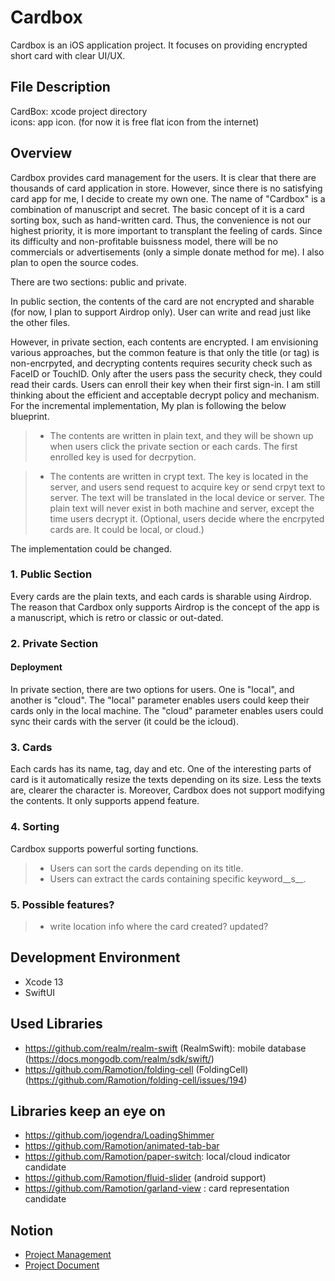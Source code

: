 # Cardbox

Cardbox is an iOS application project.
It focuses on providing encrypted short card with clear UI/UX.


## File Description
CardBox: xcode project directory  
icons: app icon. (for now it is free flat icon from the internet)


## Overview

Cardbox provides card management for the users.
It is clear that there are thousands of card application in store.
However, since there is no satisfying card app for me, I decide to create my own one.
The name of "Cardbox" is a combination of manuscript and secret.
The basic concept of it is a card sorting box, such as hand-written card.
Thus, the convenience is not our highest priority, it is more important to transplant the feeling of cards.
Since its difficulty and non-profitable buissness model, there will be no commercials or advertisements (only a simple donate method for me).
I also plan to open the source codes.


There are two sections: public and private.

In public section, the contents of the card are not encrypted and sharable (for now, I plan to support Airdrop only).
User can write and read just like the other files.

However, in private section, each contents are encrypted.
I am envisioning various approaches, but the common feature is that only the title (or tag) is non-encrpyted, and decrypting contents requires security check such as FaceID or TouchID.
Only after the users pass the security check, they could read their cards.
Users can enroll their key when their first sign-in.
I am still thinking about the efficient and acceptable decrypt policy and mechanism.
For the incremental implementation, My plan is following the below blueprint.


  > * The contents are written in plain text, and they will be shown up when users click the private section or each cards. 
  The first enrolled key is used for decrpytion.

  > * The contents are written in crypt text. 
  The key is located in the server, and users send request to acquire key or send crpyt text to server.
  The text will be translated in the local device or server.
  The plain text will never exist in both machine and server, except the time users decrypt it.
  (Optional, users decide where the encrpyted cards are.
   It could be local, or cloud.)


The implementation could be changed.


### 1. Public Section

Every cards are the plain texts, and each cards is sharable using Airdrop.
The reason that Cardbox only supports Airdrop is the concept of the app is a manuscript, which is retro or classic or out-dated.


### 2. Private Section  

#### Deployment

In private section, there are two options for users.
One is "local", and another is "cloud".
The "local" parameter enables users could keep their cards only in the local machine.
The "cloud" parameter enables users could sync their cards with the server (it could be the icloud).


### 3. Cards

Each cards has its name, tag, day and etc.
One of the interesting parts of card is it automatically resize the texts depending on its size.
Less the texts are, clearer the character is.
Moreover, Cardbox does not support modifying the contents. 
It only supports append feature.


### 4. Sorting

Cardbox supports powerful sorting functions.
  > * Users can sort the cards depending on its title.
  > * Users can extract the cards containing specific keyword__s__.


### 5. Possible features?

  > * write location info where the card created? updated?

## Development Environment
  * Xcode 13
  * SwiftUI 


## Used Libraries
  * https://github.com/realm/realm-swift (RealmSwift): mobile database (https://docs.mongodb.com/realm/sdk/swift/)
  * https://github.com/Ramotion/folding-cell (FoldingCell) (https://github.com/Ramotion/folding-cell/issues/194)


## Libraries keep an eye on
  * https://github.com/jogendra/LoadingShimmer
  * https://github.com/Ramotion/animated-tab-bar 
  * https://github.com/Ramotion/paper-switch: local/cloud indicator candidate
  * https://github.com/Ramotion/fluid-slider (android support)
  * https://github.com/Ramotion/garland-view : card representation candidate

## Notion
  * [Project Management](https://seen-fact-e72.notion.site/CardBox-bb5bce7e77c8452887465d6e9a5a35fd)
  * [Project Document](https://seen-fact-e72.notion.site/3eecd6b7806747cf9046dd37e7f5e2d8?v=285285f2604d484eb4c3b93a400b9bcf)
